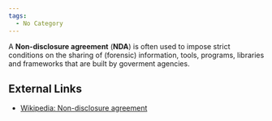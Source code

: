 ```yaml
---
tags:
  - No Category
---
```

A **Non-disclosure agreement** (**NDA**) is often used to impose strict
conditions on the sharing of (forensic) information, tools, programs,
libraries and frameworks that are built by goverment agencies.

## External Links

* [Wikipedia: Non-disclosure agreement](https://en.wikipedia.org/wiki/Non-disclosure_agreement)
